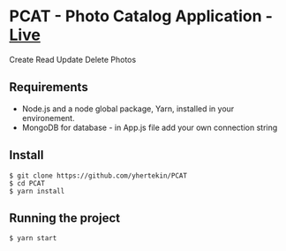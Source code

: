 # PCAT - Photo Catalog Application - [Live](https://yhertekin-pcat.herokuapp.com/)

Create Read Update Delete Photos

## Requirements

- Node.js and a node global package, Yarn, installed in your environement.
- MongoDB for database - in App.js file add your own connection string

## Install

    $ git clone https://github.com/yhertekin/PCAT
    $ cd PCAT
    $ yarn install

## Running the project

    $ yarn start
